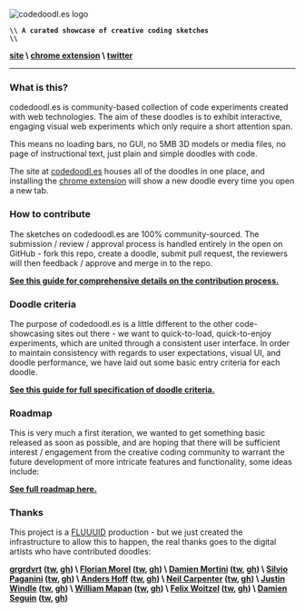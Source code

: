 ![codedoodl.es logo](http://assets.codedoodl.es/readme_logo.png?1)

<code>**\\\\ A curated showcase of creative coding sketches \\\\**</code>

**[site](http://codedoodl.es) \\ [chrome extension](https://chrome.google.com/webstore/detail/codedoodles/hhfnbfhcojlgbojpphigjibpjkccfikh) \\ [twitter](http://twitter.com/codedoodl_es)**

___

### What is this?

codedoodl.es is community-based collection of code experiments created with web technologies. The aim of these doodles is to exhibit interactive, engaging visual web experiments which only require a short attention span.

This means no loading bars, no GUI, no 5MB 3D models or media files, no page of instructional text, just plain and simple doodles with code.

The site at [codedoodl.es](http://codedoodl.es) houses all of the doodles in one place, and installing the [chrome extension](https://chrome.google.com/webstore/detail/codedoodles/hhfnbfhcojlgbojpphigjibpjkccfikh) will show a new doodle every time you open a new tab.

### How to contribute

The sketches on codedoodl.es are 100% community-sourced. The submission / review / approval process is handled entirely in the open on GitHub - fork this repo, create a doodle, submit pull request, the reviewers will then feedback / approve and merge in to the repo.

**[See this guide for comprehensive details on the contribution process.](docs/contributing.md)**

### Doodle criteria

The purpose of codedoodl.es is a little different to the other code-showcasing sites out there - we want to quick-to-load, quick-to-enjoy experiments, which are united through a consistent user interface. In order to maintain consistency with regards to user expectations, visual UI, and doodle performance, we have laid out some basic entry criteria for each doodle.

**[See this guide for full specification of doodle criteria.](docs/criteria.md)**

### Roadmap

This is very much a first iteration, we wanted to get something basic released as soon as possible, and are hoping that there will be sufficient interest / engagement from the creative coding community to warrant the future development of more intricate features and functionality, some ideas include:

**[See full roadmap here.](docs/roadmap.md)**

### Thanks

This project is a [FLUUUID](http://FLUUU.ID) production - but we just created the infrastructure to allow this to happen, the real thanks goes to the digital artists who have contributed doodles:

**[grgrdvrt](http://www.grgrdvrt.com) ([tw](http://twitter.com/grgrdvrt), [gh](http://github.com/grgrdvrt)) \ [Florian Morel](http://ayamflow.fr) ([tw](http://twitter.com/ayamflow), [gh](http://github.com/ayamflow)) \ [Damien Mortini](http://damienmortini.me.uk) ([tw](http://twitter.com/d_m_m_n_), [gh](http://github.com/dmmn)) \ [Silvio Paganini](http://s2paganini.com) ([tw](http://twitter.com/silviopaganini), [gh](http://github.com/silviopaganini)) \ [Anders Hoff](http://inconvergent.net) ([tw](http://twitter.com/inconvergent), [gh](http://github.com/inconvergent)) \ [Neil Carpenter](http://neilcarpenter.com) ([tw](http://twitter.com/neilcarpenter), [gh](http://github.com/neilcarpenter)) \ [Justin Windle](http://soulwire.co.uk) ([tw](http://twitter.com/soulwire), [gh](http://github.com/soulwire)) \ [William Mapan](http://wllmpn.com/) ([tw](http://twitter.com/williamapan), [gh](http://github.com/williamapan)) \ [Felix Woitzel](http://www.cake23.de) ([tw](http://twitter.com/Flexi23), [gh](http://github.com/Flexi23)) \ [Damien Seguin](http://dmnsgn.me/) ([tw](http://twitter.com/dmnsgn), [gh](http://github.com/dmnsgn))**
